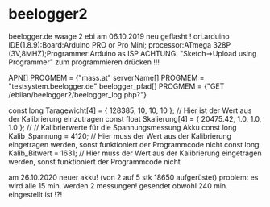 # beelogger2
 beelogger.de
waage 2 ebi
am 06.10.2019 neu geflasht !
ori.arduino IDE(1.8.9):Board:Arduino PRO or Pro Mini; processor:ATmega 328P (3V,8MHZ);Programmer:Arduino as ISP
ACHTUNG: "Sketch->Upload using Programmer" zum programmieren drücken !!!

APN[] PROGMEM = {"mass.at"
serverName[] PROGMEM = "testsystem.beelogger.de"
beelogger_pfad[] PROGMEM = {"GET /ebiian/beelogger2/beelogger_log.php?"}

const long Taragewicht[4] = { 128385,  10,  10,  10 }; // Hier ist der Wert aus der Kalibrierung einzutragen
const float Skalierung[4] = { 20475.42, 1.0, 1.0, 1.0 }; // 
// Kalibrierwerte für die Spannungsmessung Akku
const long Kalib_Spannung = 4120;    // Hier muss der Wert aus der Kalibrierung eingetragen werden, sonst funktioniert der Programmcode nicht
const long Kalib_Bitwert  =  1631;    // Hier muss der Wert aus der Kalibrierung eingetragen werden, sonst funktioniert der Programmcode nicht

am 26.10.2020 neuer akku! (von 2 auf 5 stk 18650 aufgerüstet)
problem: es wird alle 15 min. werden 2 messungen! gesendet obwohl 240 min. eingestellt ist !?!
